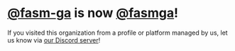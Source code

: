 # [@fasm-ga](https://github.com/fasm-ga) is now [@fasmga](https://github.com/fasmga)!
If you visited this organization from a profile or platform managed by us, let us know via [our Discord server](https://www.fasmga.org/discord)!
